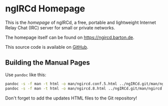 # ngIRCd Homepage

This is the *homepage* of ngIRCd, a free, portable and lightweight Internet
Relay Chat (IRC) server for small or private networks.

The homepage itself can be found on <https://ngircd.barton.de>.

This source code is available on
[GitHub](https://github.com/ngircd/ngircd-web).

## Building the Manual Pages

Use `pandoc` like this:

```bash
pandoc -s -f man -t html -o man/ngircd.conf.5.html ../ngIRCd.git/man/ngircd.conf.5
pandoc -s -f man -t html -o man/ngircd.8.html ../ngIRCd.git/man/ngircd.8
```

Don't forget to add the updates HTML files to the Git repository!
